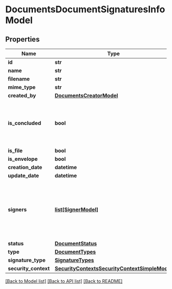 # DocumentsDocumentSignaturesInfoModel

## Properties
Name | Type | Description | Notes
------------ | ------------- | ------------- | -------------
**id** | **str** |  | [optional] 
**name** | **str** |  | [optional] 
**filename** | **str** |  | [optional] 
**mime_type** | **str** |  | [optional] 
**created_by** | [**DocumentsCreatorModel**](DocumentsCreatorModel.md) |  | [optional] 
**is_concluded** | **bool** | True if all actions requested in the document are concluded. | [optional] 
**is_file** | **bool** |  | [optional] 
**is_envelope** | **bool** |  | [optional] 
**creation_date** | **datetime** |  | [optional] 
**update_date** | **datetime** |  | [optional] 
**signers** | [**list[SignerModel]**](SignerModel.md) | List of who signed the document.  Each element in the list contains a validation result. | [optional] 
**status** | [**DocumentStatus**](DocumentStatus.md) |  | [optional] 
**type** | [**DocumentTypes**](DocumentTypes.md) |  | [optional] 
**signature_type** | [**SignatureTypes**](SignatureTypes.md) |  | [optional] 
**security_context** | [**SecurityContextsSecurityContextSimpleModel**](SecurityContextsSecurityContextSimpleModel.md) |  | [optional] 

[[Back to Model list]](../README.md#documentation-for-models) [[Back to API list]](../README.md#documentation-for-api-endpoints) [[Back to README]](../README.md)

